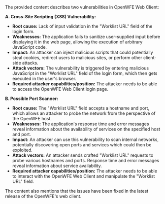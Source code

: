 The provided content describes two vulnerabilities in OpenWFE Web Client:

**A. Cross-Site Scripting (XSS) Vulnerability:**

*   **Root cause:** Lack of input validation in the "Worklist URL" field of the login form.
*   **Weaknesses:** The application fails to sanitize user-supplied input before displaying it in the web page, allowing the execution of arbitrary JavaScript code.
*   **Impact:** An attacker can inject malicious scripts that could potentially steal cookies, redirect users to malicious sites, or perform other client-side attacks.
*   **Attack vectors:** The vulnerability is triggered by entering malicious JavaScript in the "Worklist URL" field of the login form, which then gets executed in the user's browser.
*  **Required attacker capabilities/position:** The attacker needs to be able to access the OpenWFE Web Client login page.

**B. Possible Port Scanner:**

*   **Root cause:** The "Worklist URL" field accepts a hostname and port, which allows an attacker to probe the network from the perspective of the OpenWFE host.
*   **Weaknesses:** The application's response time and error messages reveal information about the availability of services on the specified host and port.
*   **Impact:** An attacker can use this vulnerability to scan internal networks, potentially discovering open ports and services which could then be exploited.
*   **Attack vectors:** An attacker sends crafted "Worklist URL" requests to probe various hostnames and ports. Response time and error messages reveal information about service availability.
*   **Required attacker capabilities/position:** The attacker needs to be able to interact with the OpenWFE Web Client and manipulate the "Worklist URL" field.

The content also mentions that the issues have been fixed in the latest release of the OpenWFE's web client.